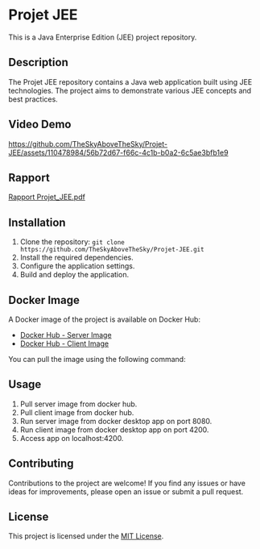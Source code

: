 # Projet JEE

This is a Java Enterprise Edition (JEE) project repository.

## Description

The Projet JEE repository contains a Java web application built using JEE technologies. The project aims to demonstrate various JEE concepts and best practices.

## Video Demo

https://github.com/TheSkyAboveTheSky/Projet-JEE/assets/110478984/56b72d67-f66c-4c1b-b0a2-6c5ae3bfb1e9

## Rapport

[Rapport Projet_JEE.pdf](https://github.com/TheSkyAboveTheSky/Projet-JEE/files/11530273/Rapport.Projet_JEE.pdf)


## Installation

1. Clone the repository: `git clone https://github.com/TheSkyAboveTheSky/Projet-JEE.git`
2. Install the required dependencies.
3. Configure the application settings.
4. Build and deploy the application.

## Docker Image

A Docker image of the project is available on Docker Hub:


- [Docker Hub - Server Image](https://hub.docker.com/layers/oussamarhouch/projet-jee/backend/images/sha256-48a1b0a34fba5bdd344e6f5721f3f24f4e9812adf5451dd96d8e418c7f26cd7a?context=repo)
- [Docker Hub - Client Image](https://hub.docker.com/layers/oussamarhouch/projet-jee/frontend/images/sha256-2793e879fc01ca50aacfa13ff677372d5987836c1f678ec565af6026fcb130dc?context=repo)

You can pull the image using the following command:


## Usage

1. Pull server image from docker hub.
2. Pull client image from docker hub.
3. Run server image from docker desktop app on port 8080.
4. Run client image from docker desktop app on port 4200.
5. Access app on  localhost:4200.

## Contributing

Contributions to the project are welcome! If you find any issues or have ideas for improvements, please open an issue or submit a pull request.

## License

This project is licensed under the [MIT License](LICENSE).



